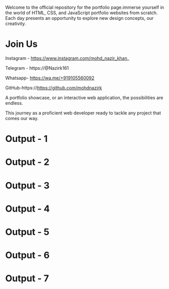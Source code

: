  Welcome to the official repository for the portfolio page.immerse yourself in the world of HTML, CSS, and JavaScript portfolio websites from scratch. Each day presents an opportunity to explore new design concepts, our creativity.
 


# Join Us

Instagram - https://www.instagram.com/mohd_nazir_khan_

Telegram - https://@Nazirk161

Whatsapp- https://wa.me/+919105560092

GitHub-https://https://github.com/mohdnazirk


A portfolio showcase, or an interactive web application, the possibilities are endless.

This journey as a proficient web developer ready to tackle any project that comes our way.

# Output - 1



# Output - 2



# Output - 3



# Output - 4



# Output - 5



# Output - 6



# Output - 7




